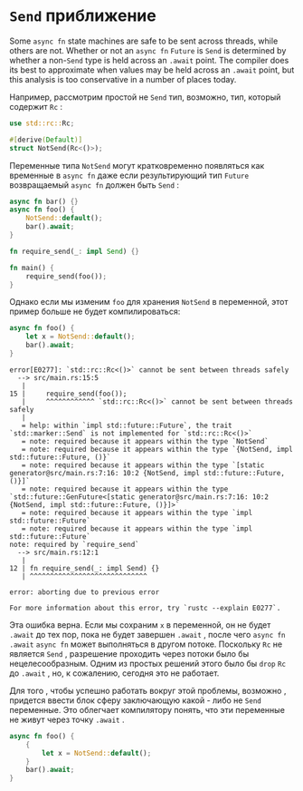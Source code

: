 # `Send` приближение

Some `async fn` state machines are safe to be sent across threads, while others are not. Whether or not an `async fn` `Future` is `Send` is determined by whether a non-`Send` type is held across an `.await` point. The compiler does its best to approximate when values may be held across an `.await` point, but this analysis is too conservative in a number of places today.

Например, рассмотрим простой не `Send` тип, возможно, тип, который содержит `Rc` :

```rust
use std::rc::Rc;

#[derive(Default)]
struct NotSend(Rc<()>);
```

Переменные типа `NotSend` могут кратковременно появляться как временные в `async fn` даже если результирующий тип `Future` возвращаемый `async fn` должен быть `Send` :

```rust
async fn bar() {}
async fn foo() {
    NotSend::default();
    bar().await;
}

fn require_send(_: impl Send) {}

fn main() {
    require_send(foo());
}
```

Однако если мы изменим `foo` для хранения `NotSend` в переменной, этот пример больше не будет компилироваться:

```rust
async fn foo() {
    let x = NotSend::default();
    bar().await;
}
```

```
error[E0277]: `std::rc::Rc<()>` cannot be sent between threads safely
  --> src/main.rs:15:5
   |
15 |     require_send(foo());
   |     ^^^^^^^^^^^^ `std::rc::Rc<()>` cannot be sent between threads safely
   |
   = help: within `impl std::future::Future`, the trait `std::marker::Send` is not implemented for `std::rc::Rc<()>`
   = note: required because it appears within the type `NotSend`
   = note: required because it appears within the type `{NotSend, impl std::future::Future, ()}`
   = note: required because it appears within the type `[static generator@src/main.rs:7:16: 10:2 {NotSend, impl std::future::Future, ()}]`
   = note: required because it appears within the type `std::future::GenFuture<[static generator@src/main.rs:7:16: 10:2 {NotSend, impl std::future::Future, ()}]>`
   = note: required because it appears within the type `impl std::future::Future`
   = note: required because it appears within the type `impl std::future::Future`
note: required by `require_send`
  --> src/main.rs:12:1
   |
12 | fn require_send(_: impl Send) {}
   | ^^^^^^^^^^^^^^^^^^^^^^^^^^^^^

error: aborting due to previous error

For more information about this error, try `rustc --explain E0277`.
```

Эта ошибка верна. Если мы сохраним `x` в переменной, он не будет `.await` до тех пор, пока не будет завершен `.await` , после чего `async fn` `.await` `async fn` может выполняться в другом потоке. Поскольку `Rc` не является `Send` , разрешение проходить через потоки было бы нецелесообразным. Одним из простых решений этого было бы `drop` `Rc` до `.await` , но, к сожалению, сегодня это не работает.

Для того , чтобы успешно работать вокруг этой проблемы, возможно , придется ввести блок сферу заключающую какой - либо не `Send` переменные. Это облегчает компилятору понять, что эти переменные не живут через точку `.await` .

```rust
async fn foo() {
    {
        let x = NotSend::default();
    }
    bar().await;
}
```
